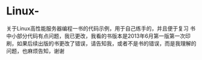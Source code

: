 # Linux-
关于Linux高性能服务器编程一书的代码示例，用于自己练手的，并且便于复习
书中小部分代码有点问题，我已更改，我看的书版本是2013年6月第一版第一次印刷，如果后续出版的书更改了错误，请告知我，或者不是书的错误，而是我理解的问题，也麻烦告知，谢谢
